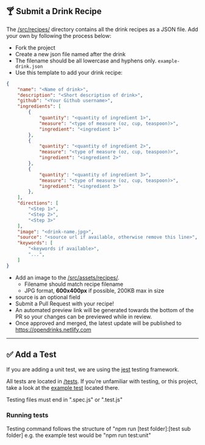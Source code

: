 ## 🍸 Submit a Drink Recipe
The [/src/recipes/](/src/recipes/) directory contains all the drink recipes as a JSON file. Add your own by following the process below:

* Fork the project
* Create a new json file named after the drink
* The filename should be all lowercase and hyphens only. `example-drink.json`
* Use this template to add your drink recipe:

```json
{
    "name": "<Name of drink>",
    "description": "<Short description of drink>",
    "github": "<Your Github username>",
    "ingredients": [
        {
            "quantity": "<quantity of ingredient 1>",
            "measure": "<type of measure (oz, cup, teaspoon)>",
            "ingredient": "<ingredient 1>"
        },
        {
            "quantity": "<quantity of ingredient 2>",
            "measure": "<type of measure (oz, cup, teaspoon)>",
            "ingredient": "<ingredient 2>"
        },
        {
            "quantity": "<quantity of ingredient 3>",
            "measure": "<type of measure (oz, cup, teaspoon)>",
            "ingredient": "<ingredient 3>"
        },
    ],
    "directions": [
        "<Step 1>",
        "<Step 2>",
        "<Step 3>"
    ],
    "image": "<drink-name.jpg>",
    "source": "<source url if available, otherwise remove this line>",
    "keywords": [
        "<keywords if available>",
        "...",
    ]
}
```

* Add an image to the [/src/assets/recipes/](/src/assets/recipes/).
  * Filename should match recipe filename
  * JPG format, **600x400px** if possible, 200KB max in size
* source is an optional field
* Submit a Pull Request with your recipe! 
* An automated preview link will be generated towards the bottom of the PR so your changes can be previewed while in review.
* Once approved and merged, the latest update will be published to https://opendrinks.netlify.com

---

## ✅ Add a Test
If you are adding a unit test, we are using the [jest](https://jestjs.io/) testing framework. 

All tests are located in [/tests](/tests). If you're unfamiliar with testing, or this project, take a look at the [example test](tests/unit/example.spec.js) located there. 

Testing files must end in ".spec.js" or ".test.js"

### Running tests 
Testing command follows the structure of "npm run [test folder]:[test sub folder]
e.g. the example test would be "npm run test:unit"
